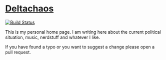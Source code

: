 # [Deltachaos](https://www.deltachaos.de/)


[![Build Status](https://img.shields.io/travis/Deltachaos/deltachaos.github.io/source.svg?label=Build)][travis]

[travis]: https://travis-ci.org/Deltachaos/deltachaos.github.io

This is my personal home page. I am writing here about the current political situation, music, nerdstuff and whatever I
like.

If you have found a typo or you want to suggest a change please open a pull request.
